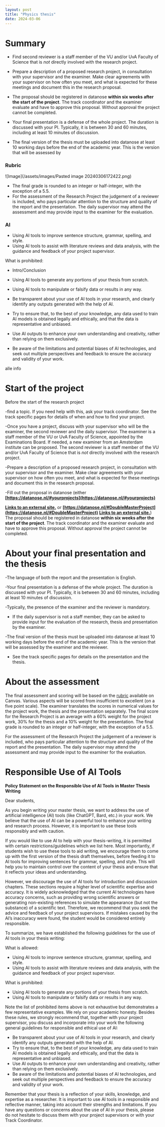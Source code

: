 ```yaml
---
layout: post
title: "Physics thesis"
date: 2024-03-06
---
```

<style>
.math-container {
    max-width: 100%; /* Set a maximum width to prevent it from expanding the page */
    overflow-x: auto; /* Enable horizontal scrolling */
    white-space: nowrap; /* Prevent the text from wrapping */
}
</style>
# Summary
- Find second reviewer is a staff member of the VU and/or UvA Faculty of Science that is _not_ directly involved with the research project.

- Prepare a description of a proposed research project, in consultation with your supervisor and the examiner. Make clear agreements with your supervisor on how often you meet, and what is expected for these meetings and document this in the research proposal.
- The proposal should be registered in datanose **within six weeks after the start of the project**. The track coordinator and the examiner evaluate and have to approve this proposal. Without approval the project cannot be completed.

- Your final presentation is a defense of the whole project. The duration is discussed with your PI. Typically, it is between 30 and 60 minutes, including at least 10 minutes of discussion.

- The final version of the thesis must be uploaded into datanose at least 10 working days before the end of the academic year. This is the version that will be assessed by 
### Rubric
![Image](/assets/images/Pasted image 20240306172422.png)
- The final grade is rounded to an integer or half-integer, with the exception of a 5.5.
- For the assessment of the Research Project the judgement of a reviewer is included, who pays particular attention to the structure and quality of the report and the presentation. The daily supervisor may attend the assessment and may provide input to the examiner for the evaluation.

### AI
- Using AI tools to improve sentence structure, grammar, spelling, and style.
- Using AI tools to assist with literature reviews and data analysis, with the guidance and feedback of your project supervisor.

What is prohibited:
- Intro/Conclusion
- Using AI tools to generate any portions of your thesis from scratch.
- Using AI tools to manipulate or falsify data or results in any way.

- Be transparent about your use of AI tools in your research, and clearly identify any outputs generated with the help of AI.
- Try to ensure that, to the best of your knowledge, any data used to train AI models is obtained legally and ethically, and that the data is representative and unbiased.
- Use AI outputs to enhance your own understanding and creativity, rather than relying on them exclusively.
- Be aware of the limitations and potential biases of AI technologies, and seek out multiple perspectives and feedback to ensure the accuracy and validity of your work.


alle info
# Start of the project

Before the start of the research project

-find a topic. If you need help with this, ask your track coordinator. See the track specific pages for details of when and how to find your project.

-Once you have a project, discuss with your supervisor who will be the examiner, the second reviewer and the daily supervisor. The examiner is a staff member of the VU or UvA Faculty of Science, appointed by the Examinations Board. If needed, a new examiner from an Amsterdam institute can be proposed. The second reviewer is a staff member of the VU and/or UvA Faculty of Science that is _not_ directly involved with the research project.

-Prepare a description of a proposed research project, in consultation with your supervisor and the examiner. Make clear agreements with your supervisor on how often you meet, and what is expected for these meetings and document this in the research proposal.

-Fill out the proposal in datanose (either **[https://datanose.nl/#yourprojects](https://datanose.nl/#yourprojects)**

**[Links to an external site.](https://datanose.nl/#yourprojects)** or **[https://datanose.nl/#DoubleMasterProject](https://datanose.nl/#DoubleMasterProject)** **[Links to an external site.](https://datanose.nl/#DoubleMasterProject)**) The proposal should be registered in datanose **within six weeks after the start of the project**. The track coordinator and the examiner evaluate and have to approve this proposal. Without approval the project cannot be completed.


# About your final presentation and the thesis

-The language of both the report and the presentation is English.

-Your final presentation is a defense of the whole project. The duration is discussed with your PI. Typically, it is between 30 and 60 minutes, including at least 10 minutes of discussion.

-Typically, the presence of the examiner and the reviewer is mandatory.

- If the daily supervisor is not a staff member, they can be asked to provide input for the evaluation of the research, thesis and presentation by the examiner.

-The final version of the thesis must be uploaded into datanose at least 10 working days before the end of the academic year. This is the version that will be assessed by the examiner and the reviewer.

- See the track specific pages for details on the presentation and the thesis.

# About the assessment

The final assessment and scoring will be based on the [rubric](https://canvas.uva.nl/courses/6070/pages/rubric "Rubric") available on Canvas. Various aspects will be scored from insufficient to excellent (on a five point scale). The examiner translates the scores in numerical values for the project work, the thesis and the presentation separately. The final score for the Research Project is an average with a 60% weight for the project work, 30% for the thesis and a 10% weight for the presentation. The final grade is rounded to an integer or half-integer, with the exception of a 5.5.

For the assessment of the Research Project the judgement of a reviewer is included, who pays particular attention to the structure and quality of the report and the presentation. The daily supervisor may attend the assessment and may provide input to the examiner for the evaluation.

# Responsible Use of AI Tools

**Policy Statement on the Responsible Use of AI Tools** **in Master Thesis Writing**

Dear students,

As you begin writing your master thesis, we want to address the use of artificial intelligence (AI) tools (like ChatGPT, Bard, etc.) in your work. We believe that the use of AI can be a powerful tool to enhance your writing and research process. However, it is important to use these tools responsibly and with caution.

If you would like to use AI to help with your thesis-writing, it is permitted with certain restrictions/guidelines which we list here. Most importantly, if students wish to use these tools to aid writing, we encourage them to come up with the first version of the thesis draft themselves, before feeding it to AI tools for improving sentences for grammar, spelling, and style. This will help you to maintain control over the content of your thesis and ensure that it reflects your ideas and understanding.

However, we discourage the use of AI tools for introduction and discussion chapters. These sections require a higher level of scientific expertise and accuracy. It is widely acknowledged that the current AI technologies have accuracy concerns, such as providing wrong scientific answers or generating non-existing references to simulate the appearance (but not the substance) of a scientific text. Therefore, we recommend that you seek the advice and feedback of your project supervisors. If mistakes caused by the AI’s inaccuracy were found, the student would be considered entirely responsible.

To summarize, we have established the following guidelines for the use of AI tools in your thesis writing:

What is allowed:

- Using AI tools to improve sentence structure, grammar, spelling, and style.
- Using AI tools to assist with literature reviews and data analysis, with the guidance and feedback of your project supervisor.

What is prohibited:

- Using AI tools to generate any portions of your thesis from scratch.
- Using AI tools to manipulate or falsify data or results in any way.

Note the list of prohibited items above is not exhaustive but demonstrates a few representative examples. We rely on your academic honesty. Besides these rules, we strongly recommend that, together with your project supervisor, you discuss and incorporate into your work the following general guidelines for responsible and ethical use of AI:

- Be transparent about your use of AI tools in your research, and clearly identify any outputs generated with the help of AI.
- Try to ensure that, to the best of your knowledge, any data used to train AI models is obtained legally and ethically, and that the data is representative and unbiased.
- Use AI outputs to enhance your own understanding and creativity, rather than relying on them exclusively.
- Be aware of the limitations and potential biases of AI technologies, and seek out multiple perspectives and feedback to ensure the accuracy and validity of your work.

Remember that your thesis is a reflection of your skills, knowledge, and expertise as a researcher. It is important to use AI tools in a responsible and reflective manner, taking into account their strengths and limitations. If you have any questions or concerns about the use of AI in your thesis, please do not hesitate to discuss them with your project supervisors or with your Track Coordinator.
